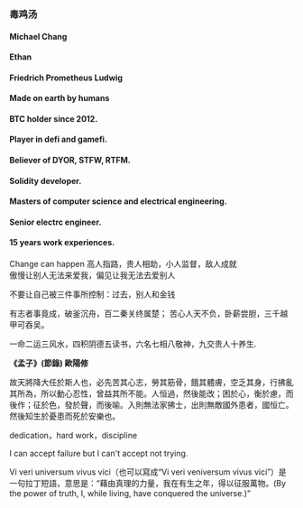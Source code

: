 ### 毒鸡汤

#### Michael Chang
#### Ethan
#### Friedrich Prometheus Ludwig

#### Made on earth by humans

#### BTC holder since 2012.
#### Player in defi and gamefi.
#### Believer of DYOR, STFW, RTFM.
#### Solidity developer.
#### Masters of computer science and electrical engineering.
#### Senior electrc engineer.
#### 15 years work experiences.

Change can happen
高人指路，贵人相助，小人监督，敌人成就                                     
傲慢让别人无法来爱我，偏见让我无法去爱别人

不要让自己被三件事所控制：过去，别人和金钱

有志者事竟成，破釜沉舟，百二秦关终属楚；
苦心人天不负，卧薪尝胆，三千越甲可吞吴。

一命二运三风水，四积阴德五读书，六名七相八敬神，九交贵人十养生.

**《孟子》(節錄) 歐陽修**

故天將降大任於斯人也，必先苦其心志，勞其筋骨，餓其體膚，空乏其身，行拂亂其所為，所以動心忍性，曾益其所不能。人恒過，然後能改；困於心，衡於慮，而後作；征於色，發於聲，而後喻。入則無法家拂士，出則無敵國外患者，國恒亡。然後知生於憂患而死於安樂也。

dedication，hard work，discipline

I can accept failure but I can't accept not trying.

Vi veri universum vivus vici（也可以寫成“Vi veri veniversum vivus vici”）是一句拉丁短語，意思是：“藉由真理的力量，我在有生之年，得以征服萬物。(By the power of truth, I, while living, have conquered the universe.)”
<!--
**isparkyou-github/isparkyou-github** is a ✨ _special_ ✨ repository because its `README.md` (this file) appears on your GitHub profile.

Here are some ideas to get you started:

- 🔭 I’m currently working on ...
- 🌱 I’m currently learning ...
- 👯 I’m looking to collaborate on ...
- 🤔 I’m looking for help with ...
- 💬 Ask me about ...
- 📫 How to reach me: ...
- 😄 Pronouns: ...
- ⚡ Fun fact: ...
-->
